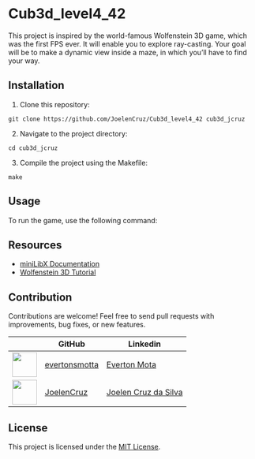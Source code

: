 # Cub3d_level4_42
This project is inspired by the world-famous Wolfenstein 3D game, which was the first FPS ever. It will enable you to explore ray-casting. Your goal will be to
make a dynamic view inside a maze, in which you’ll have to find your way.

## Installation

1. Clone this repository:  

```
git clone https://github.com/JoelenCruz/Cub3d_level4_42 cub3d_jcruz
```

2. Navigate to the project directory:  
```
cd cub3d_jcruz
```

3. Compile the project using the Makefile:
```
make
```  
## Usage

To run the game, use the following command:

## Resources

- [miniLibX Documentation](https://harm-smits.github.io/42docs/libs/minilibx)
- [Wolfenstein 3D Tutorial](https://permadi.com/1996/05/ray-casting-tutorial-table-of-contents/)

## Contribution

Contributions are welcome! Feel free to send pull requests with improvements, bug fixes, or new features.

|                                                 | GitHub                      |    Linkedin                 |
|-------------------------------------------------|-----------------------------|-----------------------------|
| <img src="https://avatars.githubusercontent.com/u/106706496?v=4" width="50" height="50"> | [evertonsmotta](https://github.com/evertonsmotta) | [Everton Mota](https://www.linkedin.com/in/everton-mota-0b91b29a/)|
| <img src="https://avatars.githubusercontent.com/u/43698585?v=4" width="50" height="50"> | [JoelenCruz](https://github.com/JoelenCruz) | [Joelen Cruz da Silva](https://www.linkedin.com/in/joelen-cruz-da-silva-5b2a43113/) |


## License

This project is licensed under the [MIT License](LICENSE).

